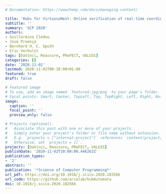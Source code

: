 ```yaml
---
# Documentation: https://wowchemy.com/docs/managing-content/

title: 'Hubs for VirtuosoNext: Online verification of real-time coordinators'
subtitle: ''
summary: 'SCP 2020'
authors:
- Guillermina Cledou
- José Proença
- Bernhard H. C. Sputh
- Eric Verhulst
tags: [DaVinci, Reassure, PReFECT, VALU3S]
categories: []
date: '2020-11-02'
lastmod: 2020-11-02T00:10:00+01:00
featured: true
draft: false

# Featured image
# To use, add an image named `featured.jpg/png` to your page's folder.
# Focal points: Smart, Center, TopLeft, Top, TopRight, Left, Right, BottomLeft, Bottom, BottomRight.
image:
  caption: ''
  focal_point: ''
  preview_only: false

# Projects (optional).
#   Associate this post with one or more of your projects.
#   Simply enter your project's folder or file name without extension.
#   E.g. `projects = ["internal-project"]` references `content/project/deep-learning/index.md`.
#   Otherwise, set `projects = []`.
projects: [DaVinci, Reassure, PReFECT, VALU3S]
publishDate: '2020-11-02T10:00:00.446263Z'
publication_types:
- '2'
abstract: ''
publication: '*Science of Computer Programming*'
url_pdf: https://doi.org/10.1016/j.scico.2020.102566
url_code: https://github.com/arcalab/hubAutomata
doi: 10.1016/j.scico.2020.102566
---
```

